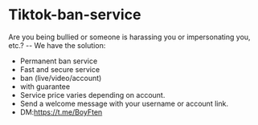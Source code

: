 # Tiktok-ban-service
Are you being bullied or someone is harassing you or impersonating you, etc.? 
-- We have the solution: 
- Permanent ban service 
- Fast and secure service 
- ban (live/video/account)
- with guarantee
- Service price varies depending on account. 
- Send a welcome message with your username or account link.
- DM:https://t.me/BoyFten

 

